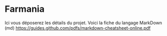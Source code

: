 # Farmania

Ici vous déposerez les détails du projet.
Voici la fiche du langage MarkDown (md)  https://guides.github.com/pdfs/markdown-cheatsheet-online.pdf
